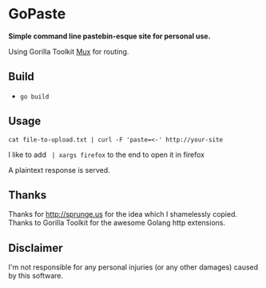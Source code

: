 # GoPaste

__Simple command line pastebin-esque site for personal use.__

Using Gorilla Toolkit [Mux](http://www.gorillatoolkit.org/pkg/mux) for routing.

## Build

 - `go build`

## Usage

`cat file-to-upload.txt | curl -F 'paste=<-' http://your-site`

I like to add ``` | xargs firefox``` to the end to open it in firefox

A plaintext response is served.

## Thanks

Thanks for http://sprunge.us for the idea which I shamelessly copied. Thanks to Gorilla Toolkit for 
the awesome Golang http extensions.

## Disclaimer

I'm not responsible for any personal injuries (or any other damages) caused
by this software.

